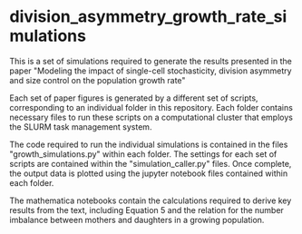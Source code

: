 # division_asymmetry_growth_rate_simulations
This is a set of simulations required to generate the results presented in the paper "Modeling the impact of single-cell stochasticity, division asymmetry and size control on the population growth rate"

Each set of paper figures is generated by a different set of scripts, corresponding to an individual folder in this repository. Each folder contains necessary files to run these scripts on a computational cluster that employs the SLURM task management system.

The code required to run the individual simulations is contained in the files "growth_simulations.py" within each folder. The settings for each set of scripts are contained within the "simulation_caller.py" files. Once complete, the output data is plotted using the jupyter notebook files contained within each folder.

The mathematica notebooks contain the calculations required to derive key results from the text, including Equation 5 and the relation for the number imbalance between mothers and daughters in a growing population.
